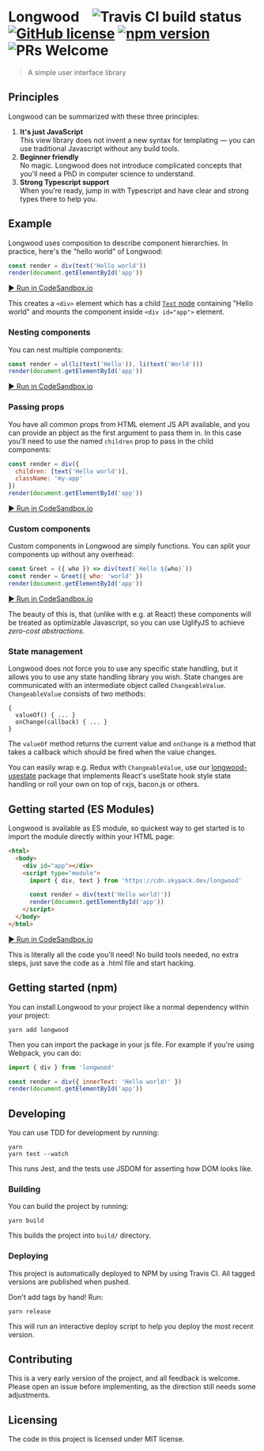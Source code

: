 # Longwood    ![Travis CI build status](https://travis-ci.org/jehna/longwood.svg?branch=master) [![GitHub license](https://img.shields.io/badge/license-MIT-blue.svg)](./LICENSE) [![npm version](https://img.shields.io/npm/v/longwood.svg?style=flat)](https://www.npmjs.com/package/longwood) ![PRs Welcome](https://img.shields.io/badge/PRs-welcome-brightgreen.svg)

> A simple user interface library

## Principles

Longwood can be summarized with these three principles:

1. **It's just JavaScript**<br>
   This view library does not invent a new syntax for templating — you can use
   traditional Javascript without any build tools.
2. **Beginner friendly**<br>
   No magic. Longwood does not introduce complicated concepts that you'll need
   a PhD in computer science to understand.
3. **Strong Typescript support**<br>
   When you're ready, jump in with Typescript and have clear and strong types
   there to help you.

## Example

Longwood uses composition to describe component hierarchies. In practice, here's
the "hello world" of Longwood:

```js
const render = div(text('Hello world'))
render(document.getElementById('app'))
```

[▶️ Run in CodeSandbox.io](https://codesandbox.io/s/great-violet-esnk4?file=/src/index.ts)

This creates a `<div>` element which has a child [`Text`
node](https://developer.mozilla.org/en-US/docs/Web/API/Text) containing "Hello
world" and mounts the component inside `<div id="app">` element.

### Nesting components

You can nest multiple components:

```js
const render = ul(li(text('Hello')), li(text('World')))
render(document.getElementById('app'))
```

[▶️ Run in CodeSandbox.io](https://codesandbox.io/s/priceless-johnson-t74sh?file=/src/index.ts)

### Passing props

You have all common props from HTML element JS API available, and you can
provide an pbject as the first argument to pass them in. In this case you'll
need to use the named `children` prop to pass in the child components:

```js
const render = div({
  children: [text('Hello world')],
  className: 'my-app'
})
render(document.getElementById('app'))
```

[▶️ Run in CodeSandbox.io](https://codesandbox.io/s/interesting-rgb-ee4bb?file=/src/index.ts)

### Custom components

Custom components in Longwood are simply functions. You can split your
components up without any overhead:

```js
const Greet = ({ who }) => div(text(`Hello ${who}`))
const render = Greet({ who: 'world' })
render(document.getElementById('app'))
```

[▶️ Run in CodeSandbox.io](https://codesandbox.io/s/sad-fermat-ujp15?file=/src/index.ts)

The beauty of this is, that (unlike with e.g. at React) these components will be
treated as optimizable Javascript, so you can use UglifyJS to achieve _zero-cost
abstractions_.

### State management

Longwood does not force you to use any specific state handling, but it allows
you to use any state handling library you wish. State changes are communicated
with an intermediate object called `ChangeableValue`. `ChangeableValue` consists
of two methods:

```
{
  valueOf() { ... }
  onChange(callback) { ... }
}
```

The `valueOf` method returns the current value and `onChange` is a method that
takes a callback which should be fired when the value changes.

You can easily wrap e.g. Redux with `ChangeableValue`, use our
[longwood-usestate](https://www.npmjs.com/package/longwood-usestate) package
that implements React's useState hook style state handling or roll your own on
top of rxjs, bacon.js or others.

## Getting started (ES Modules)

Longwood is available as ES module, so quickest way to get started is to import
the module directly within your HTML page:

```html
<html>
  <body>
    <div id="app"></div>
    <script type="module">
      import { div, text } from 'https://cdn.skypack.dev/longwood'

      const render = div(text('Hello world!'))
      render(document.getElementById('app'))
    </script>
  </body>
</html>
```

[▶️ Run in CodeSandbox.io](https://codesandbox.io/s/unruffled-star-xs16e?file=/index.html)

This is literally all the code you'll need! No build tools needed, no extra
steps, just save the code as a .html file and start hacking.

## Getting started (npm)

You can install Longwood to your project like a normal dependency within your
project:

```
yarn add longwood
```

Then you can import the package in your js file. For example if you're using
Webpack, you can do:

```js
import { div } from 'longwood'

const render = div({ innerText: 'Hello world!' })
render(document.getElementById('app'))
```

## Developing

You can use TDD for development by running:

```
yarn
yarn test --watch
```

This runs Jest, and the tests use JSDOM for asserting how DOM looks like.

### Building

You can build the project by running:

```shell
yarn build
```

This builds the project into `build/` directory.

### Deploying

This project is automatically deployed to NPM by using Travis CI. All tagged
versions are published when pushed.

Don't add tags by hand! Run:

```shell
yarn release
```

This will run an interactive deploy script to help you deploy the most recent
version.

## Contributing

This is a very early version of the project, and all feedback is welcome. Please
open an issue before implementing, as the direction still needs some
adjustments.

## Licensing

The code in this project is licensed under MIT license.
